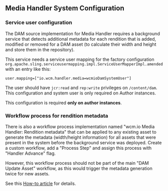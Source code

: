 ## Media Handler System Configuration


### Service user configuration

The DAM source implementation for Media Handler requires a background service that detects additional metadata for each rendition that is added, modified or removed for a DAM asset (to calculate their width and height and store them in the repository).

This service needs a service user mapping for the factory configuration `org.apache.sling.serviceusermapping.impl.ServiceUserMapperImpl.amended` with an entry like this:

```
user.mapping=["io.wcm.handler.media=wcmioDamSystemUser"]
```

The user should have `jcr:read` and `rep:write` privileges on `/content/dam`. This configuration and system user is only required on Author instances.

This configuration is required **only on author instances**.


### Workflow process for rendition metadata

There is also a workflow process implementation named "wcm.io Media Handler: Rendition metadata" that can be applied to any existing asset to generate the metadata (width/height information) for all assets that were present in the system before the background service was deployed. Create a custom workflow, add a "Process Step" and assign this process with "Handler Advance" flag.

However, this workflow process should not be part of the main "DAM Update Asset" workflow, as this would trigger the metadata generation twice for new assets.

See this [How-to article][workflow-how-to] for details.



[workflow-how-to]: https://wcm-io.atlassian.net/wiki/x/AQDrRw
